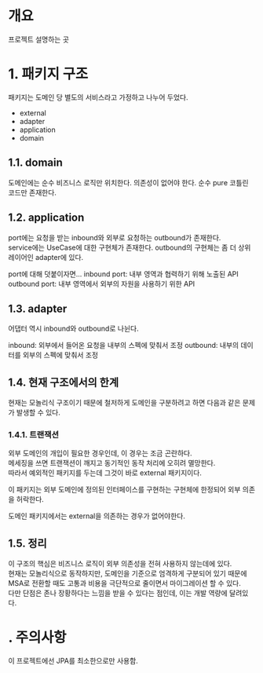 # 개요

프로젝트 설명하는 곳

# 1. 패키지 구조

패키지는 도메인 당 별도의 서비스라고 가정하고 나누어 두었다.

* external
* adapter
* application
* domain

## 1.1. domain

도메인에는 순수 비즈니스 로직만 위치한다. 의존성이 없어야 한다. 순수 pure 코틀린 코드만 존재한다.

## 1.2. application

port에는 요청을 받는 inbound와 외부로 요청하는 outbound가 존재한다.  
service에는 UseCase에 대한 구현체가 존재한다. outbound의 구현체는 좀 더 상위 레이어인 adapter에 있다.  

port에 대해 덧붙이자면...
inbound port: 내부 영역과 협력하기 위해 노출된 API
outbound port: 내부 영역에서 외부의 자원을 사용하기 위한 API

## 1.3. adapter

어댑터 역시 inbound와 outbound로 나뉜다.

inbound: 외부에서 들어온 요청을 내부의 스펙에 맞춰서 조정
outbound: 내부의 데이터를 외부의 스펙에 맞춰서 조정

## 1.4. 현재 구조에서의 한계

현재는 모놀리식 구조이기 때문에 철저하게 도메인을 구분하려고 하면 다음과 같은 문제가 발생할 수 있다.  

### 1.4.1. 트랜잭션

외부 도메인의 개입이 필요한 경우인데, 이 경우는 조금 곤란하다.  
메세징을 쓰면 트랜잭션이 깨지고 동기적인 동작 처리에 오히려 멸망한다.  
따라서 예외적인 패키지를 두는데 그것이 바로 external 패키지이다.  

이 패키지는 외부 도메인에 정의된 인터페이스를 구현하는 구현체에 한정되어 외부 의존을 허락한다.  

도메인 패키지에서는 external을 의존하는 경우가 없어야한다.  

## 1.5. 정리

이 구조의 핵심은 비즈니스 로직이 외부 의존성을 전혀 사용하지 않는데에 있다.  
현재는 모놀리식으로 동작하지만, 도메인을 기준으로 엄격하게 구분되어 있기 때문에 MSA로 전환할 때도 고통과 비용을 극단적으로 줄이면서 마이그레이션 할 수 있다.  
다만 단점은 존나 장황하다는 느낌을 받을 수 있다는 점인데, 이는 개발 역량에 달려있다.

# . 주의사항

이 프로젝트에선 JPA를 최소한으로만 사용함.  